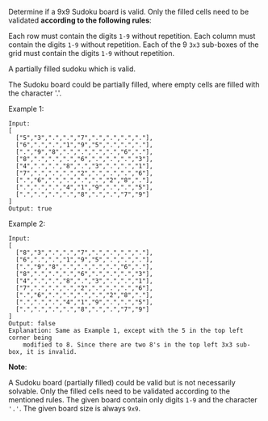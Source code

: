 Determine if a 9x9 Sudoku board is valid. Only the filled cells need to be validated **according to the following rules**:

Each row must contain the digits `1-9` without repetition.
Each column must contain the digits `1-9` without repetition.
Each of the 9 `3x3` sub-boxes of the grid must contain the digits `1-9` without repetition.

A partially filled sudoku which is valid.

The Sudoku board could be partially filled, where empty cells are filled with the character '.'.

Example 1:

    Input:
    [
      ["5","3",".",".","7",".",".",".","."],
      ["6",".",".","1","9","5",".",".","."],
      [".","9","8",".",".",".",".","6","."],
      ["8",".",".",".","6",".",".",".","3"],
      ["4",".",".","8",".","3",".",".","1"],
      ["7",".",".",".","2",".",".",".","6"],
      [".","6",".",".",".",".","2","8","."],
      [".",".",".","4","1","9",".",".","5"],
      [".",".",".",".","8",".",".","7","9"]
    ]
    Output: true
Example 2:

    Input:
    [
      ["8","3",".",".","7",".",".",".","."],
      ["6",".",".","1","9","5",".",".","."],
      [".","9","8",".",".",".",".","6","."],
      ["8",".",".",".","6",".",".",".","3"],
      ["4",".",".","8",".","3",".",".","1"],
      ["7",".",".",".","2",".",".",".","6"],
      [".","6",".",".",".",".","2","8","."],
      [".",".",".","4","1","9",".",".","5"],
      [".",".",".",".","8",".",".","7","9"]
    ]
    Output: false
    Explanation: Same as Example 1, except with the 5 in the top left corner being 
        modified to 8. Since there are two 8's in the top left 3x3 sub-box, it is invalid.
**Note**:

A Sudoku board (partially filled) could be valid but is not necessarily solvable.
Only the filled cells need to be validated according to the mentioned rules.
The given board contain only digits `1-9` and the character `'.'`.
The given board size is always `9x9`.